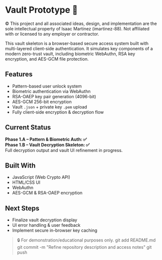 # Vault Prototype 🔐
© This project and all associated ideas, design, and implementation are the sole intellectual property of Isaac Martinez (imartinez-88). Not affiliated with or licensed to any employer or contractor.

This vault skeleton is a browser-based secure access system built with multi-layered client-side authentication. It simulates key components of a modern zero-trust vault, including biometric WebAuthn, RSA key encryption, and AES-GCM file protection.

## Features
- Pattern-based user unlock system
- Biometric authentication via WebAuthn
- RSA-OAEP key pair generation (4096-bit)
- AES-GCM 256-bit encryption
- Vault `.json` + private key `.pem` upload
- Fully client-side encryption & decryption flow

## Current Status
**Phase 1.A – Pattern & Biometric Auth: ✅**  
**Phase 1.B – Vault Decryption Skeleton: ✅**  
Full decryption output and vault UI refinement in progress.

## Built With
- JavaScript (Web Crypto API)
- HTML/CSS UI
- WebAuthn
- AES-GCM & RSA-OAEP encryption

## Next Steps
- Finalize vault decryption display
- UI error handling & user feedback
- Implement secure in-browser key caching

> 🔒 For demonstration/educational purposes only.
> git add README.md
git commit -m "Refine repository description and access notes"
git push
